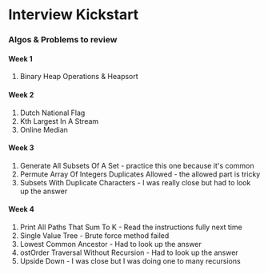 # Interview Kickstart

### Algos & Problems to review

#### Week 1
1. Binary Heap Operations & Heapsort

#### Week 2
1. Dutch National Flag
2. Kth Largest In A Stream
3. Online Median

#### Week 3
1. Generate All Subsets Of A Set - practice this one because it's common
2. Permute Array Of Integers Duplicates Allowed - the allowed part is tricky
3. Subsets With Duplicate Characters - I was really close but had to look up the answer

#### Week 4
1. Print All Paths That Sum To K - Read the instructions fully next time
2. Single Value Tree - Brute force method failed
3. Lowest Common Ancestor - Had to look up the answer
4. ostOrder Traversal Without Recursion - Had to look up the answer
5. Upside Down - I was close but I was doing one to many recursions
